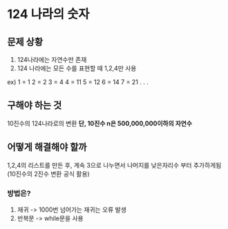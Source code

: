 # 124 나라의 숫자

## 문제 상황
1. 124나라에는 자연수만 존재
2. 124 나라에는 모든 수를 표현할 때 1,2,4만 사용

ex) 1 = 1
    2 = 2
    3 = 4
    4 = 11
    5 = 12
    6 = 14
    7 = 21
    .
    .
    .

## 구해야 하는 것
10진수의 124나라로의 변환
**단, 10진수 n은 500,000,000이하의 자연수**


## 어떻게 해결해야 할까
1,2,4의 리스트를 만든 후, 계속 3으로 나누면서 나머지를 낮은자리수 부터 추가하게됨(10진수의 2진수 변환 공식 활용)


### 방법은?
1. 재귀 -> 1000번 넘어가는 재귀는 오류 발생
2. 반복문 -> while문을 사용

